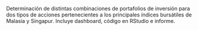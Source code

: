 Determinación de distintas combinaciones de portafolios de inversión para dos tipos de acciones pertenecientes a los  principales índices bursátiles de Malasia y Singapur. Incluye dashboard, código en RStudio e informe.
